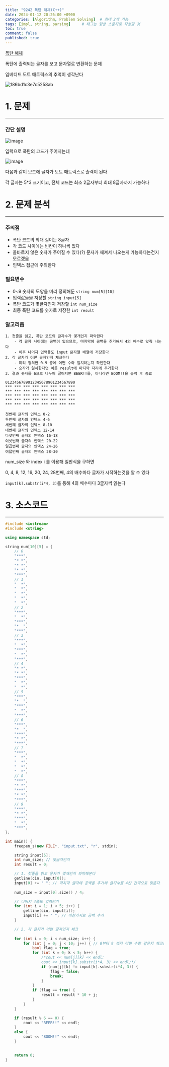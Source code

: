 ```yaml
---
title: "9242 폭탄 해체(C++)"
date: 2024-01-12 20:26:00 +0900
categories: [Algorithm, Problem Solving]  # 최대 2개 가능
tags: [impl, string, parsing]     # 태그는 항상 소문자로 작성할 것
toc: true
comment: false
published: true
---
```


[폭탄 해체](https://www.acmicpc.net/problem/9242)

폭탄에 출력되는 글자를 보고 문자열로 변환하는 문제

임베디드 도트 매트릭스의 추억이 생각난다 

![186bd1c3e7c5258ab](https://github.com/jinhg0214/jinhg0214.github.io/assets/70011316/773b9877-d3bb-4c7e-9290-4876be4afcdf)

# 1. 문제
---
### 간단 설명

![image](https://github.com/jinhg0214/jinhg0214.github.io/assets/70011316/f4e47af8-c46d-4e17-8393-54cc3527cc1e)

입력으로 폭탄의 코드가 주어지는데

![image](https://github.com/jinhg0214/jinhg0214.github.io/assets/70011316/62f2160b-5783-475b-9eab-8c55bd786927)

다음과 같이 보드에 글자가 도트 매트릭스로 출력이 된다

각 글자는 5*3 크기이고, 전체 코드는 최소 2글자부터 최대 8글자까지 가능하다


# 2. 문제 분석
---
### 주의점
- 폭탄 코드의 최대 길이는 8글자
- 각 코드 사이에는 빈칸이 하나씩 있다
- 올바르지 않은 숫자가 주어질 수 있다(?) 문자가 깨져서 나오는게 가능하다는건지 모르겠음
- 인덱스 접근에 주의한다

### 필요변수
- 0~9 숫자의 모양을 미리 정의해둔 `string num[5][10]`
- 입력값들을 저장할 `string input[5]`
- 폭탄 코드가 몇글자인지 저장할 `int num_size`
- 최종 폭탄 코드를 숫자로 저장한 `int result` 

### 알고리즘
```
1. 첫줄을 읽고, 폭탄 코드의 글자수가 몇개인지 파악한다
    - 각 글자 사이에는 공백이 있으므로, 마지막에 공백을 추가해서 4의 배수로 맞춰 나눈다
    - 이후 나머지 입력들도 input 문자열 배열에 저장한다
2. 각 글자가 어떤 글자인지 체크한다
    - 미리 정의한 0-9 중에 어떤 수와 일치하는지 확인한다
    - 숫자가 일치한다면 이를 result에 마지막 자리에 추가한다
3. 결과 숫자를 6으로 나누어 떨어지면 BEER!!를, 아니라면 BOOM!!을 출력 후 종료
```

```
0123456789012345678901234567890
*** *** *** *** *** *** *** *** 
*** *** *** *** *** *** *** *** 
*** *** *** *** *** *** *** *** 
*** *** *** *** *** *** *** *** 
*** *** *** *** *** *** *** *** 

첫번째 글자의 인덱스 0-2 
두번째 글자의 인덱스 4-6
세번째 글자의 인덱스 8-10
네번째 글자의 인덱스 12-14
다섯번째 글자의 인덱스 16-18
여섯번째 글자의 인덱스 20-22
일곱번째 글자의 인덱스 24-26
여덟번째 글자의 인덱스 28-30
```

num_size 와 index i 를 이용해 일반식을 구하면

0, 4, 8, 12, 16, 20, 24, 28번째, 4의 배수마다 글자가 시작하는것을 알 수 있다

`input[k].substr(i*4, 3)`를 통해 4의 배수마다 3글자씩 읽는다

# 3. 소스코드
---

```cpp
#include <iostream>
#include <string>

using namespace std;

string num[10][5] = {
	// 0
	"***",
	"* *",
	"* *",
	"* *",
	"***",
	// 1
	"  *",
	"  *",
	"  *",
	"  *",
	"  *",
	// 2
	"***",
	"  *",
	"***",
	"*  ",
	"***",
	// 3
	"***",
	"  *",
	"***",
	"  *",
	"***",
	// 4
	"* *",
	"* *",
	"***",
	"  *",
	"  *",
	// 5
	"***",
	"*  ",
	"***",
	"  *",
	"***",
	// 6
	"***",
	"*  ",
	"***",
	"* *",
	"***",
	// 7
	"***",
	"  *",
	"  *",
	"  *",
	"  *",
	// 8
	"***",
	"* *",
	"***",
	"* *",
	"***",
	// 9
	"***",
	"* *",
	"***",
	"  *",
	"***",
};

int main() {
	freopen_s(new FILE*, "input.txt", "r", stdin);

	string input[5];
	int num_size; // 몇글자인지 
	int result = 0;  

	// 1. 첫줄을 읽고 문자가 몇개인지 파악해본다
	getline(cin, input[0]);
	input[0] += " "; // 마지막 글자에 공백을 추가해 글자수를 4칸 간격으로 맞춘다
	
	num_size = input[0].size() / 4;

	// 나머지 4줄도 입력받기
	for (int i = 1; i < 5; i++) {
		getline(cin, input[i]);
		input[i] += " "; // 마찬가지로 공백 추가 
	}

	// 2. 각 글자가 어떤 글자인지 체크
	
	for (int i = 0; i < num_size; i++) {
		for (int j = 0; j < 10; j++) { // 0부터 9 까지 어떤 수랑 같은지 체크한다
			bool flag = true;
			for (int k = 0; k < 5; k++) {
				/*cout << num[j][k] << endl;
				cout << input[k].substr(i*4, 3) << endl;*/
				if (num[j][k] != input[k].substr(i*4, 3)) {
					flag = false;
					break;
				}
			}
			if (flag == true) {
				result = result * 10 + j;
			}
		}
	}

	if (result % 6 == 0) {
		cout << "BEER!!" << endl;
	}
	else {
		cout << "BOOM!!" << endl;
	}
	

	return 0;
}
```